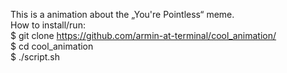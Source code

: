 This is a animation about the „You're Pointless“ meme.\
How to install/run:\
$ git clone https://github.com/armin-at-terminal/cool_animation/ \
$ cd cool_animation\
$ ./script.sh
